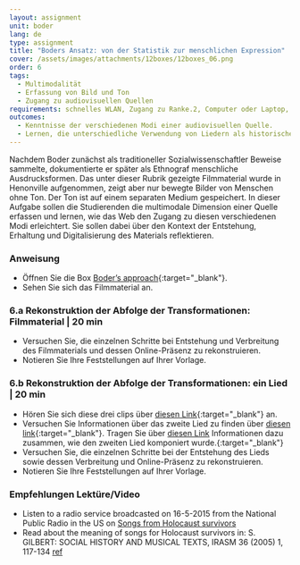 ```yaml
---
layout: assignment
unit: boder
lang: de
type: assignment
title: "Boders Ansatz: von der Statistik zur menschlichen Expression"
cover: /assets/images/attachments/12boxes/12boxes_06.png
order: 6
tags: 
  - Multimodalität
  - Erfassung von Bild und Ton
  - Zugang zu audiovisuellen Quellen
requirements: schnelles WLAN, Zugang zu Ranke.2, Computer oder Laptop, Anwendung auf Computer oder Laptop zum Abspielen von Videos
outcomes:
  - Kenntnisse der verschiedenen Modi einer audiovisuellen Quelle.
  - Lernen, die unterschiedliche Verwendung von Liedern als historische Quelle und Filmmaterial zu verstehen.
---
```


Nachdem Boder zunächst als traditioneller Sozialwissenschaftler Beweise sammelte, dokumentierte er später als Ethnograf menschliche Ausdrucksformen. Das unter dieser Rubrik gezeigte Filmmaterial wurde in Henonville aufgenommen, zeigt aber nur bewegte Bilder von Menschen ohne Ton. Der Ton ist auf einem separaten Medium gespeichert. In dieser Aufgabe sollen die Studierenden die multimodale Dimension einer Quelle erfassen und lernen, wie das Web den Zugang zu diesen verschiedenen Modi erleichtert. Sie sollen dabei über den Kontext der Entstehung, Erhaltung und Digitalisierung des Materials reflektieren.

<!-- more -->

<!-- briefing-student -->

### Anweisung
<!-- section-contents -->

- Öffnen Sie die Box [Boder’s approach](https://ranke2.uni.lu/klynt/de/#Intro){:target="_blank"}.
- Sehen Sie sich das Filmmaterial an.

<!-- section -->

### 6.a  Rekonstruktion der Abfolge der Transformationen: Filmmaterial | 20 min
<!-- section-contents -->

- Versuchen Sie, die einzelnen Schritte bei Entstehung und Verbreitung des Filmmaterials und dessen Online-Präsenz zu rekonstruieren.
- Notieren Sie Ihre Feststellungen auf Ihrer Vorlage.

<!-- section -->

### 6.b  Rekonstruktion der Abfolge der Transformationen: ein Lied | 20 min
<!-- section-contents -->

- Hören Sie sich diese drei clips über [diesen Link](https://centerhistorypsychology.wordpress.com/2016/09/02/dr-boder-and-the-missing-songs/){:target="_blank"} an.
- Versuchen Sie Informationen über das zweite Lied zu finden über [diesen link](){:target="_blank"}.
Tragen Sie über [diesen Link](https://www.youtube.com/watch?v=LCvwnJl7_uE&list=PLA4EC2A2CA8B51BC9&index=1) Informationen dazu zusammen, wie den zweiten Lied komponiert wurde.{:target="_blank"} 
- Versuchen Sie, die einzelnen Schritte bei der Entstehung des Lieds sowie dessen Verbreitung und Online-Präsenz zu rekonstruieren.
- Notieren Sie Ihre Feststellungen auf Ihrer Vorlage.   

<!-- section -->

### Empfehlungen Lektüre/Video
<!-- section-contents -->

- Listen to a radio service broadcasted on 16-5-2015 from the National Public Radio in the US on [Songs from Holocaust survivors](https://www.npr.org/2015/05/16/406967291/1-000-songs-from-holocaust-survivors-archived?t=1530721766077&t=1539629898605) 
- Read about the meaning of songs for Holocaust survivors in: S. GILBERT: SOCIAL HISTORY AND MUSICAL TEXTS, IRASM 36 (2005) 1, 117-134 [ref](gilbert-music-songs) 

<!-- briefing-teacher -->
